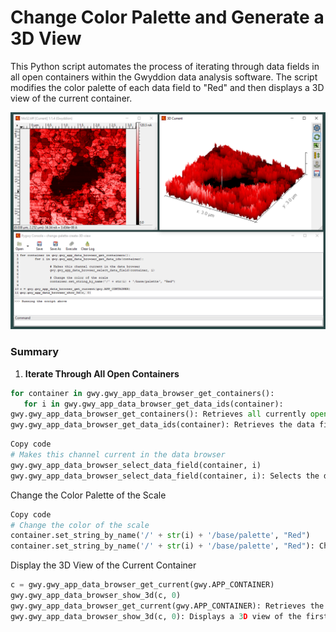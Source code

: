 # Change Color Palette and Generate a 3D View

This Python script automates the process of iterating through data fields in all open containers within the Gwyddion data analysis software. The script modifies the color palette of each data field to "Red" and then displays a 3D view of the current container.

![Console Image](palette-3d-view.png)

### Summary
1. **Iterate Through All Open Containers**

 ```python
for container in gwy.gwy_app_data_browser_get_containers():
    for i in gwy.gwy_app_data_browser_get_data_ids(container):
gwy.gwy_app_data_browser_get_containers(): Retrieves all currently open containers in the Gwyddion data browser.
gwy.gwy_app_data_browser_get_data_ids(container): Retrieves the data field IDs for each container.
 ```

 ```python
Copy code
# Makes this channel current in the data browser
gwy.gwy_app_data_browser_select_data_field(container, i)
gwy.gwy_app_data_browser_select_data_field(container, i): Selects the data field identified by i within the container, making it the active field in the data browser.
 ```


Change the Color Palette of the Scale

  ```python
Copy code
# Change the color of the scale 
container.set_string_by_name('/' + str(i) + '/base/palette', "Red")
container.set_string_by_name('/' + str(i) + '/base/palette', "Red"): Changes the color palette of the selected data field to "Red".
  ```
Display the 3D View of the Current Container

  ```python
c = gwy.gwy_app_data_browser_get_current(gwy.APP_CONTAINER)
gwy.gwy_app_data_browser_show_3d(c, 0)
gwy.gwy_app_data_browser_get_current(gwy.APP_CONTAINER): Retrieves the currently active container in the Gwyddion data browser.
gwy.gwy_app_data_browser_show_3d(c, 0): Displays a 3D view of the first data field in the currently active container.
  ```
